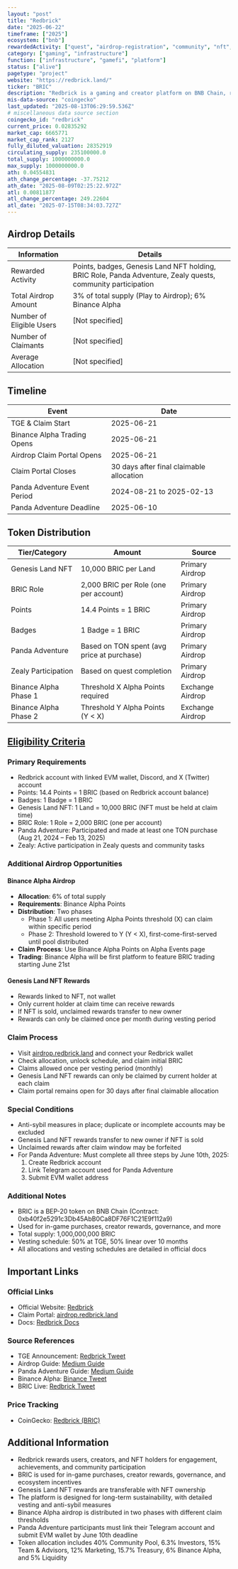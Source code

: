 ```yaml
---
layout: "post"
title: "Redbrick"
date: "2025-06-22"
timeframe: ["2025"]
ecosystem: ["bnb"]
rewardedActivity: ["quest", "airdrop-registration", "community", "nft", "binance-alpha"]
category: ["gaming", "infrastructure"]
function: ["infrastructure", "gamefi", "platform"]
status: ["alive"]
pagetype: "project"
website: "https://redbrick.land/"
ticker: "BRIC"
description: "Redbrick is a gaming and creator platform on BNB Chain, rewarding users, creators, and NFT holders with BRIC tokens for engagement, achievements, and community participation."
mis-data-source: "coingecko"
last_updated: "2025-08-13T06:29:59.536Z"
# miscellaneous data source section
coingecko_id: "redbrick"
current_price: 0.02835292
market_cap: 6665771
market_cap_rank: 2127
fully_diluted_valuation: 28352919
circulating_supply: 235100000.0
total_supply: 1000000000.0
max_supply: 1000000000.0
ath: 0.04554831
ath_change_percentage: -37.75212
ath_date: "2025-08-09T02:25:22.972Z"
atl: 0.00811877
atl_change_percentage: 249.22604
atl_date: "2025-07-15T08:34:03.727Z"
---
```


## Airdrop Details

| Information              | Details                                                     |
| ------------------------ | ----------------------------------------------------------- |
| Rewarded Activity        | Points, badges, Genesis Land NFT holding, BRIC Role, Panda Adventure, Zealy quests, community participation |
| Total Airdrop Amount     | 3% of total supply (Play to Airdrop); 6% Binance Alpha      |
| Number of Eligible Users | [Not specified]                                             |
| Number of Claimants      | [Not specified]                                             |
| Average Allocation       | [Not specified]                                             |

## Timeline

| Event               | Date                                           |
| ------------------- | ---------------------------------------------- |
| TGE & Claim Start   | 2025-06-21                                     |
| Binance Alpha Trading Opens | 2025-06-21                             |
| Airdrop Claim Portal Opens | 2025-06-21                              |
| Claim Portal Closes | 30 days after final claimable allocation       |
| Panda Adventure Event Period | 2024-08-21 to 2025-02-13              |
| Panda Adventure Deadline | 2025-06-10                                |

## Token Distribution

| Tier/Category      | Amount                                   | Source                    |
| ------------------ | ---------------------------------------- | ------------------------- |
| Genesis Land NFT   | 10,000 BRIC per Land                     | Primary Airdrop           |
| BRIC Role          | 2,000 BRIC per Role (one per account)    | Primary Airdrop           |
| Points             | 14.4 Points = 1 BRIC                     | Primary Airdrop           |
| Badges             | 1 Badge = 1 BRIC                         | Primary Airdrop           |
| Panda Adventure    | Based on TON spent (avg price at purchase) | Primary Airdrop        |
| Zealy Participation | Based on quest completion               | Primary Airdrop           |
| Binance Alpha Phase 1 | Threshold X Alpha Points required      | Exchange Airdrop          |
| Binance Alpha Phase 2 | Threshold Y Alpha Points (Y < X)       | Exchange Airdrop          |

## [Eligibility Criteria](https://medium.com/redbrick-official/redbrick-airdrop-guide-e13e2071e9b9)

### Primary Requirements

- Redbrick account with linked EVM wallet, Discord, and X (Twitter) account
- Points: 14.4 Points = 1 BRIC (based on Redbrick account balance)
- Badges: 1 Badge = 1 BRIC
- Genesis Land NFT: 1 Land = 10,000 BRIC (NFT must be held at claim time)
- BRIC Role: 1 Role = 2,000 BRIC (one per account)
- Panda Adventure: Participated and made at least one TON purchase (Aug 21, 2024 – Feb 13, 2025)
- Zealy: Active participation in Zealy quests and community tasks

### Additional Airdrop Opportunities

#### Binance Alpha Airdrop
- **Allocation**: 6% of total supply
- **Requirements**: Binance Alpha Points
- **Distribution**: Two phases
  - Phase 1: All users meeting Alpha Points threshold (X) can claim within specific period
  - Phase 2: Threshold lowered to Y (Y < X), first-come-first-served until pool distributed
- **Claim Process**: Use Binance Alpha Points on Alpha Events page
- **Trading**: Binance Alpha will be first platform to feature BRIC trading starting June 21st

#### Genesis Land NFT Rewards
- Rewards linked to NFT, not wallet
- Only current holder at claim time can receive rewards
- If NFT is sold, unclaimed rewards transfer to new owner
- Rewards can only be claimed once per month during vesting period

### Claim Process

- Visit [airdrop.redbrick.land](https://airdrop.redbrick.land) and connect your Redbrick wallet
- Check allocation, unlock schedule, and claim initial BRIC
- Claims allowed once per vesting period (monthly)
- Genesis Land NFT rewards can only be claimed by current holder at each claim
- Claim portal remains open for 30 days after final claimable allocation

### Special Conditions

- Anti-sybil measures in place; duplicate or incomplete accounts may be excluded
- Genesis Land NFT rewards transfer to new owner if NFT is sold
- Unclaimed rewards after claim window may be forfeited
- For Panda Adventure: Must complete all three steps by June 10th, 2025:
  1. Create Redbrick account
  2. Link Telegram account used for Panda Adventure
  3. Submit EVM wallet address

### Additional Notes

- BRIC is a BEP-20 token on BNB Chain (Contract: 0xb40f2e5291c3Db45AbB0Ca8DF76F1C21E9f112a9)
- Used for in-game purchases, creator rewards, governance, and more
- Total supply: 1,000,000,000 BRIC
- Vesting schedule: 50% at TGE, 50% linear over 10 months
- All allocations and vesting schedules are detailed in official docs

## Important Links

### Official Links
- Official Website: [Redbrick](https://redbrick.land/)
- Claim Portal: [airdrop.redbrick.land](https://airdrop.redbrick.land)
- Docs: [Redbrick Docs](https://docs.redbrick.land/introduction/what-is-redbrick/usdbric-token-allocation)

### Source References
- TGE Announcement: [Redbrick Tweet](https://x.com/RedbrickLand/status/1936268305624711350)
- Airdrop Guide: [Medium Guide](https://medium.com/redbrick-official/redbrick-airdrop-guide-e13e2071e9b9)
- Panda Adventure Guide: [Medium Guide](https://medium.com/redbrick-official/panda-adventure-airdrop-guide-4f15a021c2fb)
- Binance Alpha: [Binance Tweet](https://x.com/binance/status/1935601587793051780)
- BRIC Live: [Redbrick Tweet](https://x.com/RedbrickLand/status/1937105823672775106)

### Price Tracking
- CoinGecko: [Redbrick (BRIC)](https://www.coingecko.com/en/coins/redbrick)

## Additional Information
- Redbrick rewards users, creators, and NFT holders for engagement, achievements, and community participation
- BRIC is used for in-game purchases, creator rewards, governance, and ecosystem incentives
- Genesis Land NFT rewards are transferable with NFT ownership
- The platform is designed for long-term sustainability, with detailed vesting and anti-sybil measures
- Binance Alpha airdrop is distributed in two phases with different claim thresholds
- Panda Adventure participants must link their Telegram account and submit EVM wallet by June 10th deadline
- Token allocation includes 40% Community Pool, 6.3% Investors, 15% Team & Advisors, 12% Marketing, 15.7% Treasury, 6% Binance Alpha, and 5% Liquidity